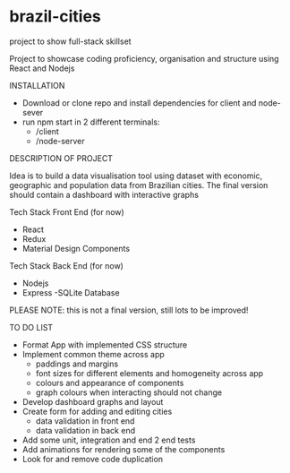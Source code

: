 # brazil-cities
project to show full-stack skillset

Project to showcase coding proficiency, organisation and structure using React and Nodejs

INSTALLATION
  - Download or clone repo and install dependencies for client and node-sever
  - run npm start in 2 different terminals:
    - /client
    - /node-server

DESCRIPTION OF PROJECT

Idea is to build a data visualisation tool using dataset with economic, geographic and population data from Brazilian cities. The final version should contain a dashboard with interactive graphs

Tech Stack Front End (for now)
  - React
  - Redux
  - Material Design Components
  
Tech Stack Back End (for now)
  - Nodejs
  - Express
  -SQLite Database
  
PLEASE NOTE: this is not a final version, still lots to be improved!
  
TO DO LIST
  - Format App with implemented CSS structure
  - Implement common theme across app
      - paddings and margins
      - font sizes for different elements and homogeneity across app
      - colours and appearance of components
      - graph colours when interacting should not change
  - Develop dashboard graphs and layout
  - Create form for adding and editing cities
    - data validation in front end
    - data validation in back end
  - Add some unit, integration and end 2 end tests
  - Add animations for rendering some of the components
  - Look for and remove code duplication
